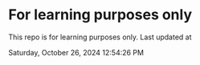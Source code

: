 # For learning purposes only
This repo is for learning purposes only.
Last updated at

Saturday, October 26, 2024 12:54:26 PM

